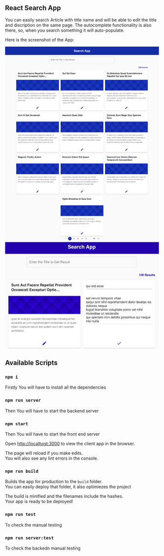 ## React Search App

You can easily search Article with title name and will be able to edit the title and discription on the same page. The autocomplete functionality is also there, so, when you search something it will auto-populate.

Here is the screenshot of the  App:
<p align="center">
  <img src="./src/assets/images/Search-App.png" />
  <img src="./src/assets/images/Search-App-Edit.png" />
</p>

## Available Scripts

### `npm i`

Firstly You will have to install all the dependencies

### `npm run server`

Then You will have to start the backend server

### `npm start`

Then You will have to start the front end server

Open [http://localhost:3000](http://localhost:3000) to view the client app in the browser.

The page will reload if you make edits.<br />
You will also see any lint errors in the console.

### `npm run build`

Builds the app for production to the `build` folder.<br />
You can easily deploy that folder, it also optimiezes the project

The build is minified and the filenames include the hashes.<br />
Your app is ready to be deployed!

### `npm run test`

To check the manual testing

### `npm run server:test`

To check the backedn manual testing